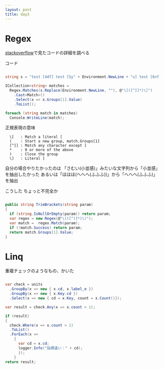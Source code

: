 ```yaml
---
layout: post
title: day3
---
```



# Regex

[stackoverflow](http://stackoverflow.com/questions/1811183/how-to-extract-the-contents-of-square-brackets-in-a-string-of-text-in-c-sharp-us)で見たコードの詳細を調べる

コード


~~~ csharp

string s = "test [4df] test [5y" + Environment.NewLine + "u] test [6nf]";

ICollection<string> matches =
  Regex.Matches(s.Replace(Environment.NewLine, ""), @"\[([^]]*)\]")
    .Cast<Match>()
    .Select(x => x.Groups[1].Value)
    .ToList();

foreach (string match in matches)
  Console.WriteLine(match);

~~~

正規表現の意味

~~~
  \[   : Match a literal [
  (    : Start a new group, match.Groups[1]
  [^]] : Match any character except ]
  *    : 0 or more of the above
  )    : Close the group
  \]   : Literal ]
~~~


自分の場合やりたかったのは
「さむい(小並感)」みたいな文字列から「小並感」を抽出したかった
あるいは「ほほほ(へへへ(ふふふ))」から「へへへ(ふふふ)」を抽出

こうした
ちょっと不完全か

~~~ csharp

public string TrimBrackets(string param)
{
  if (string.IsNullOrEmpty(param)) return param;
  var regex = new Regex(@"\(([^)]*)\)");
  var match =  regex.Match(param);
  if (!match.Success) return param;
  return match.Groups[1].Value;
}

~~~


# Linq

重複チェックのようなもの、かいた


~~~ csharp

var check = units
  .GroupBy(x => new { x.cd, x.label_e })
  .GroupBy(x => new { x.Key.cd })
  .Select(x => new { cd = x.Key, count = x.Count()});

var result = check.Any(x => x.count > 1);

if (result)
{
  check.Where(x => x.count > 1)
  .ToList()
  .ForEach(x =>
    {
      var cd = x.cd;
      logger.Info("指標違い：" + cd);
      });
    }
return result;

~~~


